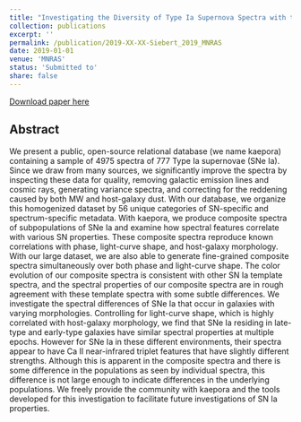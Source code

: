 ```yaml
---
title: "Investigating the Diversity of Type Ia Supernova Spectra with the Open-Source Relational Database Kaepora"
collection: publications
excerpt: ''
permalink: /publication/2019-XX-XX-Siebert_2019_MNRAS
date: 2019-01-01
venue: 'MNRAS'
status: 'Submitted to'
share: false
---
```


[Download paper here](http://msiebert1.github.io/files/Siebert_2019_MNRAS_XX.pdf)

Abstract
--------
We present a public, open-source relational database (we name kaepora) containing a sample of 4975 spectra of 777 Type Ia supernovae (SNe Ia). Since we draw from many sources, we significantly improve the spectra by inspecting these data for quality, removing galactic emission lines and cosmic rays, generating variance spectra, and correcting for the reddening caused by both MW and host-galaxy dust. With our database, we organize this homogenized dataset by 56 unique categories of SN-specific and spectrum-specific metadata. With kaepora, we produce composite spectra of subpopulations of SNe Ia and examine how spectral features correlate with various SN properties. These composite spectra reproduce known correlations with phase, light-curve shape, and host-galaxy morphology. With our large dataset, we are also able to generate fine-grained composite spectra simultaneously over both phase and light-curve shape. The color evolution of our composite spectra is consistent with other SN Ia template spectra, and the spectral properties of our composite spectra are in rough agreement with these template spectra with some subtle differences. We investigate the spectral differences of SNe Ia that occur in galaxies with varying morphologies. Controlling for light-curve shape, which is highly correlated with host-galaxy morphology, we find that SNe Ia residing in late-type and early-type galaxies have similar spectral properties at multiple epochs. However for SNe Ia in these different environments, their spectra appear to have Ca II near-infrared triplet features that have slightly different strengths. Although this is apparent in the composite spectra and there is some difference in the populations as seen by individual spectra, this difference is not large enough to indicate differences in the underlying populations. We freely provide the community with kaepora and the tools developed for this investigation to facilitate future investigations of SN Ia properties.
